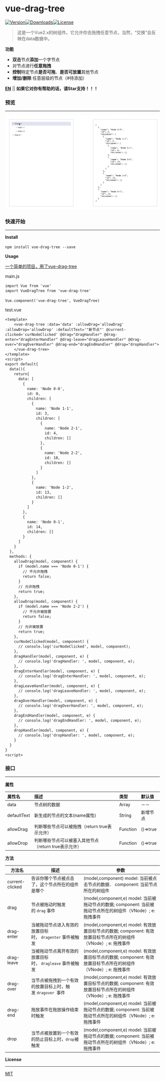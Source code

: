 # vue-drag-tree

[![Version](http://img.shields.io/npm/v/vue-drag-tree.svg)](https://www.npmjs.com/package/vue-drag-tree)[![Downloads](http://img.shields.io/npm/dm/vue-drag-tree.svg)](https://www.npmjs.com/package/vue-drag-tree)[![License](https://img.shields.io/npm/l/vue-drag-tree.svg?style=flat)](https://opensource.org/licenses/MIT)

> 这是一个Vue2.x的树组件。它允许你去拖拽任意节点，当然，“交换”会反映在data数据中。

**功能**

- **双击**节点**添加**一个字节点 
- 对节点进行**任意拖拽**
- **控制**特定节点**是否可拖**、**是否可放置**其他节点
- **增加/删除** 任意层级的节点（#待添加）

**[EN](README.md)** || **如果它对你有帮助的话，请Star支持！！！**

### 预览

------

![demo](static/preview.gif)

### 快速开始

------

**Install**

`npm install vue-drag-tree --save`

**Usage**

[一个简单的项目，用了vue-drag-tree](https://github.com/shuiRong/vue-drag-tree-demo)



main.js

```vue
import Vue from 'vue'
import VueDragTree from 'vue-drag-tree'

Vue.component('vue-drag-tree', VueDragTree)
```

test.vue

```vue
<template>
	<vue-drag-tree :data='data' :allowDrag='allowDrag' :allowDrop='allowDrop' :defaultText='"新节点"' @current-clicked='curNodeClicked' @drag="dragHandler" @drag-enter="dragEnterHandler" @drag-leave="dragLeaveHandler" @drag-over="dragOverHandler" @drag-end="dragEndHandler" @drop="dropHandler">
    </vue-drag-tree>
</template>
<script>
export default{
  data(){
    return{
      data: [
        {
          name: 'Node 0-0',
          id: 0,
          children: [
            {
              name: 'Node 1-1',
              id: 3,
              children: [
                {
                  name: 'Node 2-1',
                  id: 4,
                  children: []
                },
                {
                  name: 'Node 2-2',
                  id: 10,
                  children: []
                }
              ]
            },
            {
              name: 'Node 1-2',
              id: 13,
              children: []
            }
          ]
        },
        {
          name: 'Node 0-1',
          id: 14,
          children: []
        }
      ]
    }
  },
  methods: {
   	allowDrag(model, component) {
      if (model.name === 'Node 0-1') {
        // 不允许拖拽
        return false;
      }
      // 允许拖拽
      return true;
    },
    allowDrop(model, component) {
      if (model.name === 'Node 2-2') {
        // 不允许被放置
        return false;
      }
      // 允许被放置  
      return true;
    },
    curNodeClicked(model, component) {
      // console.log('curNodeClicked', model, component);
    },
    dragHandler(model, component, e) {
      // console.log('dragHandler: ', model, component, e);
    },
    dragEnterHandler(model, component, e) {
      // console.log('dragEnterHandler: ', model, component, e);
    },
    dragLeaveHandler(model, component, e) {
      // console.log('dragLeaveHandler: ', model, component, e);
    },
    dragOverHandler(model, component, e) {
      // console.log('dragOverHandler: ', model, component, e);
    },
    dragEndHandler(model, component, e) {
      // console.log('dragEndHandler: ', model, component, e);
    },
    dropHandler(model, component, e) {
      // console.log('dropHandler: ', model, component, e);
    }
  }
}
<script>
```

### 接口

---

**属性**

| 属性名      | 描述                                                  | 类型     | 默认值   |
| :---------- | :---------------------------------------------------- | :------- | :------- |
| data        | 节点树的数据                                          | Array    | －－     |
| defaultText | 新生成的节点的文本(name属性)                          | String   | 新增节点 |
| allowDrag   | 判断哪些节点可以被拖拽（return true表示允许）         | Function | ()=>true |
| allowDrop   | 判断哪些节点可以被塞入其他节点（return true表示允许） | Function | ()=>true |



**方法**

| 方法名          | 描述                                                       | 参数                                                         |
| --------------- | ---------------------------------------------------------- | ------------------------------------------------------------ |
| current-clicked | 告诉你哪个节点被点击了，这个节点所在的组件是哪个           | (model,component) model: 当前被点击节点的数据． component: 当前节点所在的树组件 |
| drag            | 节点被拖动时触发的 `drag` 事件                             | (model,component,e) model: 当前被拖动节点的数据; component: 当前被拖动节点所在的树组件（VNode）; e: 拖拽事件 |
| drag-enter      | 当被拖动节点进入有效的放置目标时， `dragenter` 事件被触发  | (model,component,e) model: 有效放置目标节点的数据; component: 有效放置目标节点所在的树组件（VNode）; e: 拖拽事件 |
| drag-leave      | 当被拖动节点离开有效的放置目标时， `dragleave` 事件被触发  | (model,component,e) model: 有效放置目标节点的数据; component: 有效放置目标节点所在的树组件（VNode）; e: 拖拽事件 |
| drag-over       | 当节点被拖拽到一个有效的放置目标上时，触发 `dragover `事件 | (model,component,e) model: 有效放置目标节点的数据; component: 有效放置目标节点所在的树组件（VNode）; e: 拖拽事件 |
| drag-end        | 拖放事件在拖放操作结束时触发                               | (model,component,e) model: 当前被拖动节点的数据; component: 当前被拖动节点所在的树组件（VNode）; e: 拖拽事件 |
| drop            | 当节点被放置到一个有效的防止目标上时，`drop`被触发         | (model,component,e) model: 当前被拖动节点的数据; component: 当前被拖动节点所在的树组件（VNode）; e: 拖拽事件 |



**License**

------

[MIT](LICENSE)
